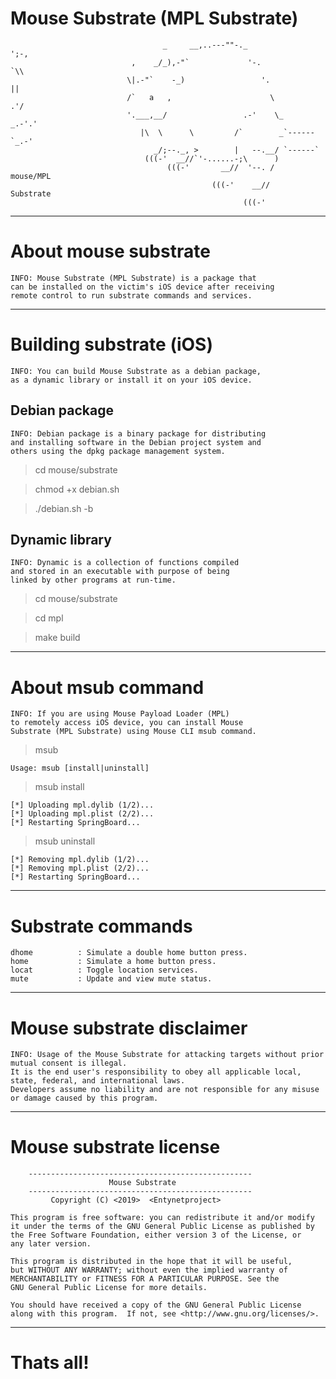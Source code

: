 # Mouse Substrate (MPL Substrate)

                                      _     __,..---""-._                 ';-,
                               ,    _/_),-"`             '-.                `\\
                              \|.-"`    -_)                 '.                ||
                              /`   a   ,                      \              .'/
                              '.___,__/                 .-'    \_        _.-'.'
                                 |\  \      \         /`        _`------`_.-'
                                    _/;--._, >        |   --.__/ `------`
                                  (((-'  __//`'-......-;\      )
                                       (((-'       __//  '--. /   mouse/MPL
                                                 (((-'    __//    Substrate
                                                        (((-'

***

# About mouse substrate

    INFO: Mouse Substrate (MPL Substrate) is a package that 
    can be installed on the victim's iOS device after receiving 
    remote control to run substrate commands and services.
    
***

# Building substrate (iOS)

    INFO: You can build Mouse Substrate as a debian package,
    as a dynamic library or install it on your iOS device.
    
## Debian package

    INFO: Debian package is a binary package for distributing 
    and installing software in the Debian project system and 
    others using the dpkg package management system.

> cd mouse/substrate

> chmod +x debian.sh

> ./debian.sh -b

## Dynamic library

    INFO: Dynamic is a collection of functions compiled 
    and stored in an executable with purpose of being 
    linked by other programs at run-time.

> cd mouse/substrate

> cd mpl

> make build

***

# About msub command

    INFO: If you are using Mouse Payload Loader (MPL) 
    to remotely access iOS device, you can install Mouse 
    Substrate (MPL Substrate) using Mouse CLI msub command.
    
> msub

    Usage: msub [install|uninstall]

> msub install

    [*] Uploading mpl.dylib (1/2)...
    [*] Uploading mpl.plist (2/2)...
    [*] Restarting SpringBoard...

> msub uninstall

    [*] Removing mpl.dylib (1/2)...
    [*] Removing mpl.plist (2/2)...
    [*] Restarting SpringBoard...

***

# Substrate commands

    dhome          : Simulate a double home button press.
    home           : Simulate a home button press.
    locat          : Toggle location services.
    mute           : Update and view mute status.

***

# Mouse substrate disclaimer

    INFO: Usage of the Mouse Substrate for attacking targets without prior mutual consent is illegal. 
    It is the end user's responsibility to obey all applicable local, state, federal, and international laws. 
    Developers assume no liability and are not responsible for any misuse or damage caused by this program.

***

# Mouse substrate license
 
        --------------------------------------------------
                          Mouse Substrate          
        --------------------------------------------------
             Copyright (C) <2019>  <Entynetproject>

    This program is free software: you can redistribute it and/or modify
    it under the terms of the GNU General Public License as published by
    the Free Software Foundation, either version 3 of the License, or
    any later version.

    This program is distributed in the hope that it will be useful,
    but WITHOUT ANY WARRANTY; without even the implied warranty of
    MERCHANTABILITY or FITNESS FOR A PARTICULAR PURPOSE. See the
    GNU General Public License for more details.

    You should have received a copy of the GNU General Public License
    along with this program.  If not, see <http://www.gnu.org/licenses/>.                

***

# Thats all!
